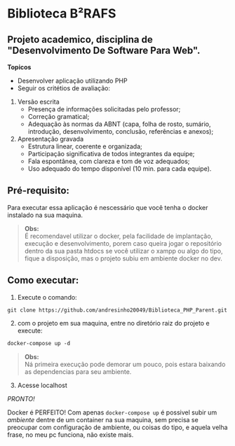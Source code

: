 # Biblioteca B²RAFS

## Projeto academico, disciplina de "Desenvolvimento De Software Para Web".
**Topicos**
- Desenvolver aplicação utilizando PHP
- Seguir os critétios de avaliação:
1. Versão escrita 
    - Presença de informações solicitadas pelo professor; 
    - Correção gramatical; 
    - Adequação às normas da ABNT (capa, folha de rosto, sumário, introdução, desenvolvimento, conclusão, referências e anexos); 
2. Apresentação gravada 
    - Estrutura linear, coerente e organizada; 
    - Participação significativa de todos integrantes da equipe; 
    - Fala espontânea, com clareza e tom de voz adequados; 
    - Uso adequado do tempo disponível (10 min. para cada equipe).

## Pré-requisito:
Para executar essa aplicação é nescessário que você tenha o docker instalado na sua maquina.

> **Obs:**  
 É recomendavel utilizar o docker, pela facilidade de implantação, execução e desenvolvimento, porem caso queira jogar o repositório dentro da sua pasta htdocs se você utilizar o xampp ou algo do tipo, fique a disposição, mas o projeto subiu em ambiente docker no dev.


## Como executar:
1. Execute o comando:
```git
git clone https://github.com/andresinho20049/Biblioteca_PHP_Parent.git
```

2. com o projeto em sua maquina, entre no diretório raiz do projeto e execute:
```dockerfile
docker-compose up -d
```

> **Obs:**   
Ná primeira execução pode demorar um pouco, pois estara baixando as dependencias para seu ambiente.

3. Acesse localhost


*PRONTO!*


Docker é PERFEITO! Com apenas `docker-compose up` é possivel subir um *ambiente* dentre de um container na sua maquina, sem precisa se preocupar com configuração de ambiente, ou coisas do tipo, e aquela velha frase, no meu pc funciona, não existe mais.